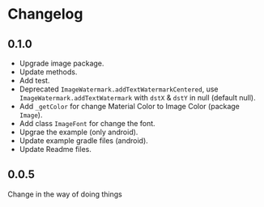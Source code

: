 # Changelog

## 0.1.0

* Upgrade image package.
* Update methods.
* Add test.
* Deprecated `ImageWatermark.addTextWatermarkCentered`, use `ImageWatermark.addTextWatermark` with `dstX` & `dstY` in null (default null).
* Add `_getColor` for change Material Color to Image Color (package `Image`).
* Add class `ImageFont` for change the font.
* Upgrae the example (only android).
* Update example gradle files (android).
* Update Readme files.

## 0.0.5

Change in the way of doing things
